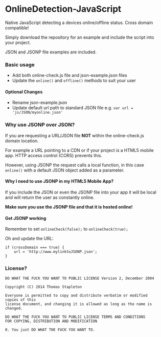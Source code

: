 OnlineDetection-JavaScript
==========================
Native JavaScript detecting a devices online/offline status. Cross domain compatible!

Simply download the repository for an example and include the script into your project.

JSON and JSONP file examples are included.

### Basic usage
- Add both online-check.js file and json-example.json files
- Update the `online()` and `offline()` methods to suit your user

#### Optional Changes
- Rename json-example.json
- Update default url path to standard JSON file e.g. `var url = 'js/JSON/myonline.json'`

### Why use JSONP over JSON?
If you are requesting a URL/JSON file **NOT** within the online-check.js domain location. 

For example a URL pointing to a CDN or if your project is a HTML5 mobile app. HTTP access control (CORS) prevents this. 

However, using JSONP the request calls a local function, in this case `online()` with a default JSON object added as a parameter.

#### Why I need to use JSONP in my HTML5 Mobile App?

If you include the JSON or even the JSONP file into your app it will be local and will return the user as constantly online. 

**Make sure you use the JSONP file and that it is hosted online!**

#### Get JSONP working

Remember to set `onlineCheck(false);` to `onlineCheck(true);`

Oh and update the URL:

    if (crossDomain === true) {
        url = 'http://www.mylinktoJSONP.json';
    }

### License?
```
DO WHAT THE FUCK YOU WANT TO PUBLIC LICENSE Version 2, December 2004 

Copyright (C) 2014 Thomas Stapleton

Everyone is permitted to copy and distribute verbatim or modified copies of this
license document, and changing it is allowed as long as the name is changed.
  
DO WHAT THE FUCK YOU WANT TO PUBLIC LICENSE TERMS AND CONDITIONS
FOR COPYING, DISTRIBUTION AND MODIFICATION 
  
0. You just DO WHAT THE FUCK YOU WANT TO.
